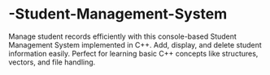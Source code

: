 # -Student-Management-System
Manage student records efficiently with this console-based Student Management System implemented in C++. Add, display, and delete student information easily. Perfect for learning basic C++ concepts like structures, vectors, and file handling.
